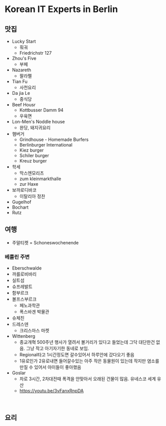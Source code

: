 # Korean IT Experts in Berlin


## 맛집

* Lucky Start
  * 훠궈
  * Friedrichstr 127
* Zhou's Five
  * 부페
* Nazareth
  * 팔라펠
* Tian Fu
  * 사천요리
* Da jia Le
  * 중식당
* Beef Housr
  * Kottbusser Damm 94
  * 우육면
* Lon-Men's Noddle house
  * 완당, 돼지귀요리
* 햄버거
  * Grindhouse - Homemade Burfers
  * Berlinburger International
  * Kiez burger
  * Schiler burger
  * Kreuz burger
* 학세
  * 막스엔모리츠
  * zum kleinmarkthalle
  * zur Haxe
* 보까로디바코
  * 이탈리아 정찬
* Gugelhof
* Bochart
* Rutz

## 여행

* 주말티켓 = Schoneswochenende

### 베를린 주변

* Eberschwalde
* 까를로비바리
* 실트섬
* 슈프레발트
* 함부르크
* 볼프스부르크
  * 페노과학관
  * 폭스바겐 박물관
* 슈체친
* 드레스덴
  * 크리스마스 마켓
* Wittenberg
  * 종교개혁 500주년 행사가 열려서 볼거리가 있다고 들었는데 그닥 대단한건 없음. 그냥 작고 아기자기한 동네로 보임.
  * Regional타고 1시간정도면 갈수있어서 하루안에 갔다오기 좋음
  * 1유로인가 2유로내면 들어갈수있는 아주 작은 동물원이 있는데 작지만 염소를 만질 수 있어서 아이들이 좋아했음
* Goslar
  * 차로 3시간, 2차대전때 폭격을 안맞아서 오래된 건물이 많음. 유네스코 세계 유산
  * https://youtu.be/3vFanxRnpDA

  
## 요리
